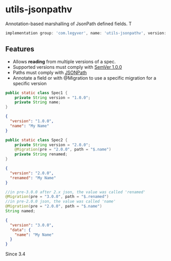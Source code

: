 # utils-jsonpathv
Annotation-based marshalling of JsonPath defined fields.  T

```groovy
implementation group: 'com.legyver', name: 'utils-jsonpathv', version: '3.4.0'
```
## Features
- Allows **reading** from multiple versions of a spec.
- Supported versions must comply with [SemVer 1.0.0](https://semver.org/spec/v1.0.0.html)
- Paths must comply with [JSONPath](https://github.com/json-path/JsonPath)
- Annotate a field or with @Migration to use a specific migration for a specific version

```java
public static class Spec1 {
    private String version = "1.0.0";
    private String name;
}
```

```json
{
  "version": "1.0.0",
  "name": "My Name"
}
```

```java
public static class Spec2 {
    private String version = "2.0.0";
    @Migration(pre = "2.0.0", path = "$.name")
    private String renamed;
}
```
```json
{
  "version": "2.0.0",
  "renamed": "My Name"
}
```

```java
//in pre-3.0.0 after 2.x json, the value was called 'renamed'
@Migration(pre = "3.0.0", path = "$.renamed")
//in pre-2.0.0 json, the value was called 'name'
@Migration(pre = "2.0.0", path = "$.name")
String named;
```
```json
{
  "version": "3.0.0",
  "data": {
    "name": "My Name" 
  }
}
```

Since 3.4